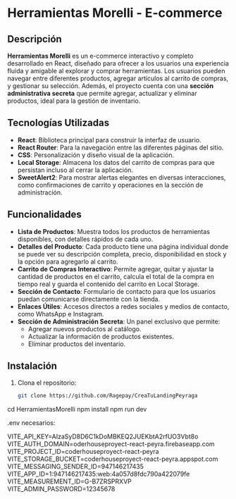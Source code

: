 # Herramientas Morelli - E-commerce

## Descripción

**Herramientas Morelli** es un e-commerce interactivo y completo desarrollado en React, diseñado para ofrecer a los usuarios una experiencia fluida y amigable al explorar y comprar herramientas. Los usuarios pueden navegar entre diferentes productos, agregar artículos al carrito de compras, y gestionar su selección. Además, el proyecto cuenta con una **sección administrativa secreta** que permite agregar, actualizar y eliminar productos, ideal para la gestión de inventario.

## Tecnologías Utilizadas

- **React**: Biblioteca principal para construir la interfaz de usuario.
- **React Router**: Para la navegación entre las diferentes páginas del sitio.
- **CSS**: Personalización y diseño visual de la aplicación.
- **Local Storage**: Almacena los datos del carrito de compras para que persistan incluso al cerrar la aplicación.
- **SweetAlert2**: Para mostrar alertas elegantes en diversas interacciones, como confirmaciones de carrito y operaciones en la sección de administración.

## Funcionalidades

- **Lista de Productos**: Muestra todos los productos de herramientas disponibles, con detalles rápidos de cada uno.
- **Detalles del Producto**: Cada producto tiene una página individual donde se puede ver su descripción completa, precio, disponibilidad en stock y la opción para agregarlo al carrito.
- **Carrito de Compras Interactivo**: Permite agregar, quitar y ajustar la cantidad de productos en el carrito, calcula el total de la compra en tiempo real y guarda el contenido del carrito en Local Storage.
- **Sección de Contacto**: Formulario de contacto para que los usuarios puedan comunicarse directamente con la tienda.
- **Enlaces Útiles**: Accesos directos a redes sociales y medios de contacto, como WhatsApp e Instagram.
- **Sección de Administración Secreta**: Un panel exclusivo que permite:
  - Agregar nuevos productos al catálogo.
  - Actualizar la información de productos existentes.
  - Eliminar productos del inventario.

## Instalación

1. Clona el repositorio:
   ```bash
   git clone https://github.com/Ragepay/CreaTuLandingPeyraga

cd HerramientasMorelli
npm install
npm run dev


.env necesarios:

VITE_API_KEY=AIzaSyD8D6C1kDoMBKEQ2JUEKbtA2rfUO3Vbt8o
VITE_AUTH_DOMAIN=oderhouseproyect-react-peyra.firebaseapp.com
VITE_PROJECT_ID=coderhouseproyect-react-peyra
VITE_STORAGE_BUCKET=coderhouseproyect-react-peyra.appspot.com
VITE_MESSAGING_SENDER_ID=947146217435
VITE_APP_ID=1:947146217435:web:4a057d8fdc790a422079fe
VITE_MEASUREMENT_ID=G-B7ZRSPRXVP
VITE_ADMIN_PASSWORD=12345678
